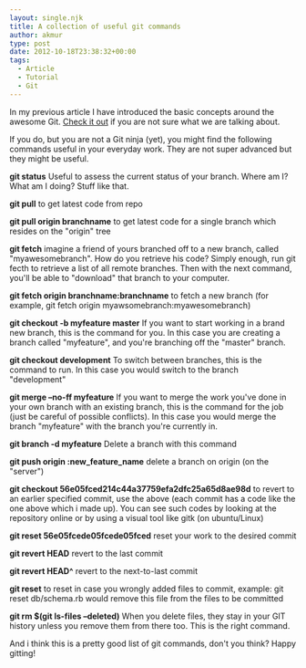 ```yaml
---
layout: single.njk
title: A collection of useful git commands
author: akmur
type: post
date: 2012-10-18T23:38:32+00:00
tags:
  - Article
  - Tutorial
  - Git
---
```


In my previous article I have introduced the basic concepts around the awesome Git. [Check it out][1] if you are not sure what we are talking about.

If you do, but you are not a Git ninja (yet), you might find the following commands useful in your everyday work. They are not super advanced but they might be useful.

**git status**
Useful to assess the current status of your branch. Where am I? What am I doing? Stuff like that.

**git pull**
to get latest code from repo

**git pull origin branchname**
to get latest code for a single branch which resides on the "origin" tree

**git fetch**
imagine a friend of yours branched off to a new branch, called "myawesomebranch". How do you retrieve his code? Simply enough, run git fecth to retrieve a list of all remote branches. Then with the next command, you'll be able to "download" that branch to your computer.

**git fetch origin branchname:branchname**
to fetch a new branch (for example, git fetch origin myawsomebranch:myawesomebranch)

**git checkout -b myfeature master**
If you want to start working in a brand new branch, this is the command for you. In this case you are creating a branch called "myfeature", and you're branching off the "master" branch.

**git checkout development**
To switch between branches, this is the command to run. In this case you would switch to the branch "development"

**git merge &#8211;no-ff myfeature**
If you want to merge the work you've done in your own branch with an existing branch, this is the command for the job (just be careful of possible conflicts). In this case you would merge the branch "myfeature" with the branch you're currently in.

**git branch -d myfeature**
Delete a branch with this command

**git push origin :new_feature_name**
delete a branch on origin (on the "server")

**git checkout 56e05fced214c44a37759efa2dfc25a65d8ae98d**
to revert to an earlier specified commit, use the above (each commit has a code like the one above which i made up). You can see such codes by looking at the repository online or by using a visual tool like gitk (on ubuntu/Linux)

**git reset 56e05fcede05fcede05fced**
reset your work to the desired commit

**git revert HEAD**
revert to the last commit

**git revert HEAD^**
revert to the next-to-last commit

**git reset**
to reset in case you wrongly added files to commit, example: git reset db/schema.rb would remove this file from the files to be committed

**git rm \$(git ls-files &#8211;deleted)**
When you delete files, they stay in your GIT history unless you remove them from there too. This is the right command.

And i think this is a pretty good list of git commands, don't you think?
Happy gitting!

[1]: http://localhost/alex/posts/an-introduction-to-git/ "An introduction to GIT"
